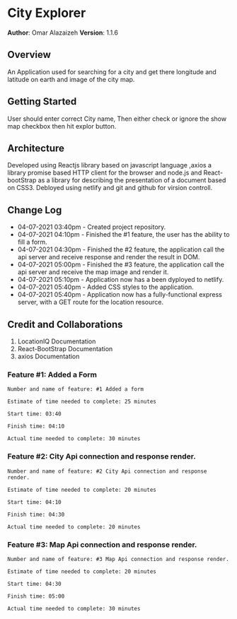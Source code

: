# City Explorer

**Author**: Omar Alazaizeh
**Version**: 1.1.6 

## Overview
<!-- Provide a high level overview of what this application is and why you are building it, beyond the fact that it's an assignment for this class. (i.e. What's your problem domain?) -->
An Application used for searching for a city and get there longitude and latitude on earth and image of the city map.

## Getting Started
<!-- What are the steps that a user must take in order to build this app on their own machine and get it running? -->
User should enter correct City name, Then either check or ignore the show map checkbox then hit explor button.
## Architecture
<!-- Provide a detailed description of the application design. What technologies (languages, libraries, etc) you're using, and any other relevant design information. -->
Developed using Reactjs library based on javascript language ,axios a library promise based HTTP client for the browser and node.js and React-bootStrap as a library for describing the presentation of a document  based on CSS3.
Debloyed using netlify and git and github for virsion controll.

## Change Log
<!-- Use this area to document the iterative changes made to your application as each feature is successfully implemented. Use time stamps. Here's an example: -->
- 04-07-2021 03:40pm - Created project repository.
- 04-07-2021 04:10pm - Finished the #1 feature, the user has the ability to fill a form. 
- 04-07-2021 04:30pm - Finished the #2 feature, the application call the api server and receive response and render the result in DOM. 
- 04-07-2021 05:00pm - Finished the #3 feature, the application call the api server and receive the map image and render it. 
- 04-07-2021 05:10pm - Application now has a been dyployed to netlify.
- 04-07-2021 05:40pm - Added CSS styles to the application.
- 04-07-2021 05:40pm - Application now has a fully-functional express server, with a GET route for the location resource.

## Credit and Collaborations
<!-- Give credit (and a link) to other people or resources that helped you build this application. -->
1. LocationIQ Documentation
2. React-BootStrap Documentation
3. axios Documentation

### Feature #1: Added a Form 

```
Number and name of feature: #1 Added a form 

Estimate of time needed to complete: 25 minutes

Start time: 03:40

Finish time: 04:10

Actual time needed to complete: 30 minutes
```
### Feature #2: City Api connection and response render.

```
Number and name of feature: #2 City Api connection and response render.

Estimate of time needed to complete: 20 minutes

Start time: 04:10

Finish time: 04:30

Actual time needed to complete: 20 minutes
```
### Feature #3: Map Api connection and response render.

```
Number and name of feature: #3 Map Api connection and response render.

Estimate of time needed to complete: 20 minutes

Start time: 04:30

Finish time: 05:00

Actual time needed to complete: 30 minutes
```
